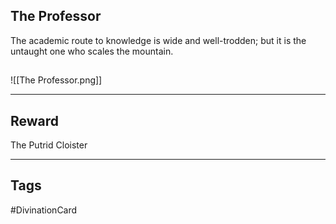 ## The Professor
The academic route to knowledge is wide and well-trodden; but it is the untaught one who scales the mountain.
## 
![[The Professor.png]]

---
## Reward
The Putrid Cloister

---
## Tags
#DivinationCard